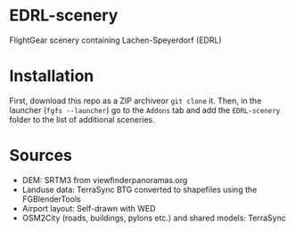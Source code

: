 # EDRL-scenery
FlightGear scenery containing Lachen-Speyerdorf (EDRL)

# Installation
First, download this repo as a ZIP archiveor `git clone` it.
Then, in the launcher (`fgfs --launcher`) go to the `Addons` tab and add the `EDRL-scenery` folder to the list of additional sceneries.

# Sources
* DEM: SRTM3 from viewfinderpanoramas.org
* Landuse data: TerraSync BTG converted to shapefiles using the FGBlenderTools
* Airport layout: Self-drawn with WED
* OSM2City (roads, buildings, pylons etc.) and shared models: TerraSync
